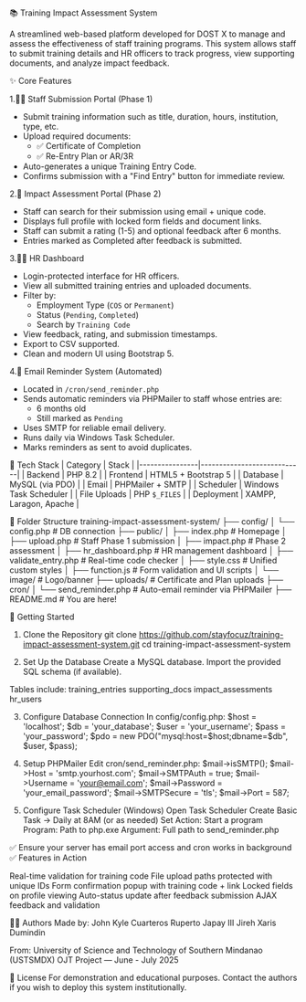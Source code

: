 📚 Training Impact Assessment System

A streamlined web-based platform developed for DOST X to manage and assess the effectiveness of staff training programs. This system allows staff to submit training details and HR officers to track progress, view supporting documents, and analyze impact feedback.

✨ Core Features

1.🧑‍💼 Staff Submission Portal (Phase 1)
- Submit training information such as title, duration, hours, institution, type, etc.
- Upload required documents:
  - ✅ Certificate of Completion
  - ✅ Re-Entry Plan or AR/3R
- Auto-generates a unique Training Entry Code.
- Confirms submission with a "Find Entry" button for immediate review.
  
2.📝 Impact Assessment Portal (Phase 2)
- Staff can search for their submission using email + unique code.
- Displays full profile with locked form fields and document links.
- Staff can submit a rating (1-5) and optional feedback after 6 months.
- Entries marked as Completed after feedback is submitted.

3.🧑‍💻 HR Dashboard
- Login-protected interface for HR officers.
- View all submitted training entries and uploaded documents.
- Filter by:
  - Employment Type (`COS` or `Permanent`)
  - Status (`Pending`, `Completed`)
  - Search by `Training Code`
- View feedback, rating, and submission timestamps.
- Export to CSV supported.
- Clean and modern UI using Bootstrap 5.

4.📧 Email Reminder System (Automated)
- Located in `/cron/send_reminder.php`
- Sends automatic reminders via PHPMailer to staff whose entries are:
  - 6 months old
  - Still marked as `Pending`
- Uses SMTP for reliable email delivery.
- Runs daily via Windows Task Scheduler.
- Marks reminders as sent to avoid duplicates.

🔧 Tech Stack
| Category       | Stack                      |
|----------------|----------------------------|
| Backend        | PHP 8.2                    |
| Frontend       | HTML5 + Bootstrap 5        |
| Database       | MySQL (via PDO)            |
| Email          | PHPMailer + SMTP           |
| Scheduler      | Windows Task Scheduler     |
| File Uploads   | PHP `$_FILES`              |
| Deployment     | XAMPP, Laragon, Apache     |

📁 Folder Structure
training-impact-assessment-system/
├── config/
│ └── config.php # DB connection
├── public/
│ ├── index.php # Homepage
│ ├── upload.php # Staff Phase 1 submission
│ ├── impact.php # Phase 2 assessment
│ ├── hr_dashboard.php # HR management dashboard
│ ├── validate_entry.php # Real-time code checker
│ ├── style.css # Unified custom styles
│ ├── function.js # Form validation and UI scripts
│ └── image/ # Logo/banner
├── uploads/ # Certificate and Plan uploads
├── cron/
│ └── send_reminder.php # Auto-email reminder via PHPMailer
├── README.md # You are here!

🚀 Getting Started
1. Clone the Repository
git clone https://github.com/stayfocuz/training-impact-assessment-system.git
cd training-impact-assessment-system

2. Set Up the Database
Create a MySQL database.
Import the provided SQL schema (if available).

Tables include:
training_entries
supporting_docs
impact_assessments
hr_users

3. Configure Database Connection
In config/config.php:
$host = 'localhost';
$db   = 'your_database';
$user = 'your_username';
$pass = 'your_password';
$pdo = new PDO("mysql:host=$host;dbname=$db", $user, $pass);

4. Setup PHPMailer
Edit cron/send_reminder.php:
$mail->isSMTP();
$mail->Host = 'smtp.yourhost.com';
$mail->SMTPAuth = true;
$mail->Username = 'your@email.com';
$mail->Password = 'your_email_password';
$mail->SMTPSecure = 'tls';
$mail->Port = 587;

5. Configure Task Scheduler (Windows)
Open Task Scheduler
Create Basic Task → Daily at 8AM (or as needed)
Set Action: Start a program
Program: Path to php.exe
Argument: Full path to send_reminder.php

✅ Ensure your server has email port access and cron works in background
✅ Features in Action

Real-time validation for training code
File upload paths protected with unique IDs
Form confirmation popup with training code + link
Locked fields on profile viewing
Auto-status update after feedback submission
AJAX feedback and validation

👨‍💻 Authors
Made by:
John Kyle Cuarteros
Ruperto Japay III
Jireh Xaris Dumindin

From: University of Science and Technology of Southern Mindanao (USTSMDX)
OJT Project — June - July 2025

📜 License
For demonstration and educational purposes.
Contact the authors if you wish to deploy this system institutionally.
